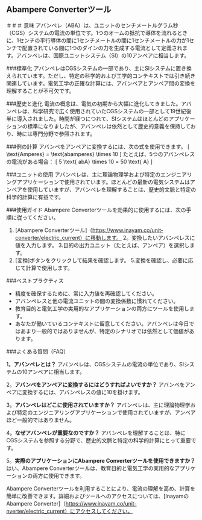 ## Abampere Converterツール

＃＃＃ 意味
アバンペレ（ABA）は、ユニットのセンチメートルグラム秒（CGS）システムの電流の単位です。1つのオームの抵抗で導体を流れるときに、1センチの平行導体の間に1センチメートルの間に1センチメートルの力が1センチで配置されている間に1つのダインの力を生成する電流として定義されます。アバンペレは、国際ユニットシステム（SI）の10アンペアに相当します。

###標準化
アバンペレはCGSシステムの一部であり、主にSIシステムに置き換えられています。ただし、特定の科学的および工学的コンテキストでは引き続き関連しています。電気工学の正確な計算には、アバンペアとアンペア間の変換を理解することが不可欠です。

###歴史と進化
電流の概念は、電気の初期から大幅に進化してきました。アバンペレは、科学研究で広く使用されていたCGSシステムの一部として19世紀後半に導入されました。時間が経つにつれて、SIシステムはほとんどのアプリケーションの標準になりましたが、アバンペレは依然として歴史的意義を保持しており、時には専門分野で参照されます。

###例の計算
アバンペをアンペアに変換するには、次の式を使用できます。
\[ \text{Amperes} = \text{abamperes} \times 10 \]
たとえば、5つのアバンペレスの電流がある場合：
\[ 5 \text{ abA} \times 10 = 50 \text{ A} \]

###ユニットの使用
アバンペレは、主に理論物理学および特定のエンジニアリングアプリケーションで使用されています。ほとんどの最新の電気システムはアンペアを使用していますが、アバンペレを理解することは、歴史的文脈と特定の科学的計算に有益です。

###使用ガイド
Abampere Converterツールを効果的に使用するには、次の手順に従ってください。
1. [Abampere Converterツール]（https://www.inayam.co/unit-converter/electric_current）に移動します。
2。変換したいアバンペレスに値を入力します。
3.目的の出力ユニット（たとえば、アンペア）を選択します。
4. [変換]ボタンをクリックして結果を確認します。
5.変換を確認し、必要に応じて計算で使用します。

###ベストプラクティス
- 精度を確保するために、常に入力値を再確認してください。
- アバンペレスと他の電流ユニットの間の変換係数に慣れてください。
- 教育目的と電気工学の実用的なアプリケーションの両方にツールを使用します。
- あなたが働いているコンテキストに留意してください。アバンペレは今日ではあまり一般的ではありませんが、特定のシナリオでは依然として価値があります。

###よくある質問（FAQ）

1。**アバンペレとは？**
アバンペレは、CGSシステムの電流の単位であり、SIシステムの10アンペアに相当します。

2。**アバンペをアンペアに変換するにはどうすればよいですか？**
アバンペをアンペアに変換するには、アバンペレスの値に10を掛けます。

3。**アバンペレはどこに使用されていますか？**
アバンペレは、主に理論物理学および特定のエンジニアリングアプリケーションで使用されていますが、アンペアほど一般的ではありません。

4。**なぜアバンペレが重要なのですか？**
アバンペレを理解することは、特にCGSシステムを参照する分野で、歴史的文脈と特定の科学的計算にとって重要です。

5。**実際のアプリケーションにAbampere Converterツールを使用できますか？**
はい、Abampere Converterツールは、教育目的と電気工学の実用的なアプリケーションの両方に使用できます。

Abampere Converterツールを利用することにより、電流の理解を高め、計算を簡単に改善できます。詳細およびツールへのアクセスについては、[InayamのAbampere Converter]（https://www.inayam.co/unit-nverter/electric_current）にアクセスしてください。